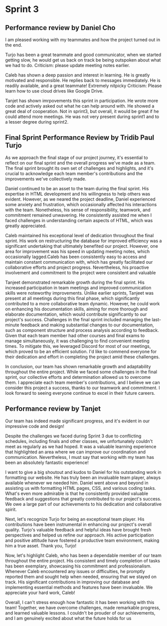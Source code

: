 # Sprint 3

## Performance review by Daniel Cho
I am pleased working with my teammates and how the project turned out in the end.

Turjo has been a great teammate and good communicator, when we started getting slow, 
he would get us back on track be being outspoken about what we had to do.
Criticism: please update meeting notes earlier. 

Caleb has shown a deep passion and interest in learning. He is greatly motivated and responsible.
He replies back to messages immediately. He is readily available, and a great teammate!
Extremely nitpicky Criticism: Please learn how to use cloud drives like Google Drive.  

Tanjet has shown imrpovements this sprint in participation. He wrote more code and actively asked out what he can help around with.
He showed a great deal of cooperation. Not in sprint3, but overall, it would be great if he could attend more meetings. He was not very present during sprint1 and to a lesser degree during sprint2.  


## Final Sprint Performance Review by Tridib Paul Turjo


As we approach the final stage of our project journey, it's essential to reflect on our final sprint and the overall progress we've made as a team. The final sprint brought its own set of challenges and highlights, and it's crucial to acknowledge each team member's contributions and the improvements we've collectively made.

Daniel continued to be an asset to the team during the final sprint. His expertise in HTML development and his willingness to help others was evident. However, as we neared the project deadline, Daniel experienced some anxiety and frustration, which occasionally affected his interactions with the team. Nonetheless, his sense of responsibility, teamwork, and commitment remained unwavering. He consistently assisted me when I faced challenges in understanding certain aspects of HTML, which was greatly appreciated.

Caleb maintained his exceptional level of dedication throughout the final sprint. His work on restructuring the database for improved efficiency was a significant undertaking that ultimately benefited our project. However, one area for improvement was his speed in updating meeting notes, which occasionally lagged.Caleb has been consistently easy to access and maintain constant communication with, which has greatly facilitated our collaborative efforts and project progress. Nevertheless, his proactive involvement and commitment to the project were consistent and valuable

Tanjeet demonstrated remarkable growth during the final sprint. His increased participation in team meetings and improved communication skills were noteworthy improvements. Unlike earlier sprints, Tanjeet was present at all meetings during this final phase, which significantly contributed to a more collaborative team dynamic. However, he could work on enhancing his documentation skills, aiming for more thorough and elaborate documentation, which would contribute significantly to our project's success.
Challenges in the final sprint included managing the last-minute feedback and making substantial changes to our documentation, such as component structure and process analysis according to feedback. Given that each team member had other courses and final exams to manage simultaneously, it was challenging to find convenient meeting times. To mitigate this, we leveraged Discord for most of our meetings, which proved to be an efficient solution. I'd like to commend everyone for their dedication and effort in completing the project amid these challenges.

In conclusion, our team has shown remarkable growth and adaptability throughout the entire project. While we faced some challenges in the final sprint, our collective efforts and determination allowed us to overcome them. I appreciate each team member's contributions, and I believe we can consider this project a success, thanks to our teamwork and commitment. I look forward to seeing everyone continue to excel in their future careers.
## Performance review by Tanjet
 Our team has indeed made significant progress, and it's evident in our impressive code and design!

Despite the challenges we faced during Sprint 3 due to conflicting schedules, including finals and other classes, we unfortunately couldn't meet as regularly as we had hoped. It was a valuable learning experience that highlighted an area where we can improve our coordination and communication. Nevertheless, I must say that working with my team has been an absolutely fantastic experience! 

I want to give a big shoutout and kudos to Daniel for his outstanding work in formatting our website.  He has truly been an invaluable team player, always available whenever we needed him. Daniel went above and beyond in assisting us with formatting HTML pages, CSS, and various coding tasks. What's even more admirable is that he consistently provided valuable feedback and suggestions that greatly contributed to our project's success. We owe a large part of our achievements to his dedication and collaborative spirit. 

Next, let's recognize Turjo for being an exceptional team player.  His contributions have been instrumental in enhancing our project's overall quality. Turjo's valuable feedback and helpful ideas have brought fresh perspectives and helped us refine our approach. His active participation and positive attitude have fostered a productive team environment, making him a true asset. Thank you, Turjo! 

Now, let's highlight Caleb, who has been a dependable member of our team throughout the entire project. His consistent and timely completion of tasks has been exemplary, showcasing his commitment and professionalism. Whenever Caleb encountered any issues or difficulties, he promptly reported them and sought help when needed, ensuring that we stayed on track. His significant contributions in improving our database and implementing essential methods and features have been invaluable. We appreciate your hard work, Caleb! 

Overall, I can't stress enough how fantastic it has been working with this team! Together, we have overcome challenges, made remarkable progress, and learned valuable lessons. I couldn't be prouder of our achievements, and I am genuinely excited about what the future holds for us